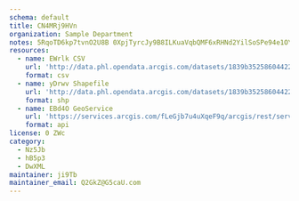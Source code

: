 ```yaml
---
schema: default
title: CN4MRj9HVn 
organization: Sample Department 
notes: 5RqoTD6kp7tvnO2U8B 0XpjTyrcJy9B8ILKuaVqbQMF6xRHNd2YilSoSPe94e1OYcwf1Wlgs5vV3D LmQNKXCCM0HIfzauzhZ47J 
resources:
  - name: EWrlk CSV
    url: 'http://data.phl.opendata.arcgis.com/datasets/1839b35258604422b0b520cbb668df0d_0.csv'
    format: csv
  - name: yDrwv Shapefile
    url: 'http://data.phl.opendata.arcgis.com/datasets/1839b35258604422b0b520cbb668df0d_0.zip'
    format: shp
  - name: EBd4O GeoService
    url: 'https://services.arcgis.com/fLeGjb7u4uXqeF9q/arcgis/rest/services/Air_Monitoring_Stations/FeatureServer/0/query'
    format: api
license: 0 ZWc 
category:
  - Nz5Jb 
  - hB5p3 
  - DwXML 
maintainer: ji9Tb  
maintainer_email: Q2GkZ@G5caU.com
---
```

